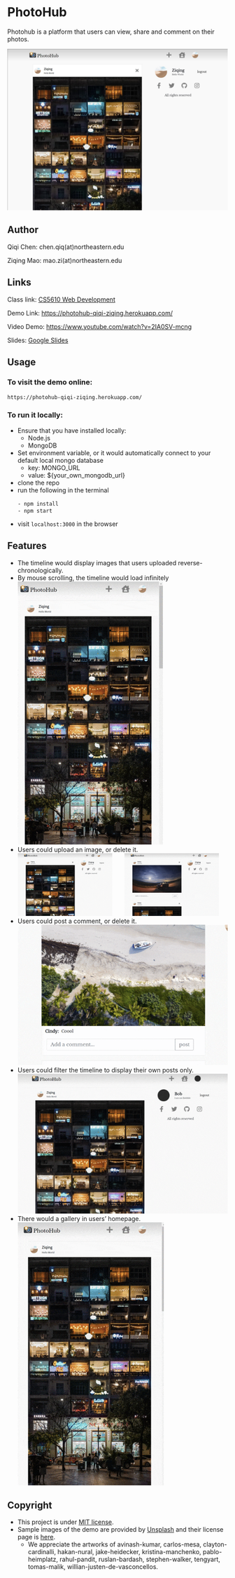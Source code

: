 # PhotoHub

Photohub is a platform that users can view, share and comment on their photos.

<img src="./assets/index.jpg" alt="index"></img>

## Author
Qiqi Chen: chen.qiq(at)northeastern.edu

Ziqing Mao: mao.zi(at)northeastern.edu

## Links
Class link: [CS5610 Web Development](https://johnguerra.co/classes/webDevelopment_spring_2021/)

Demo Link: https://photohub-qiqi-ziqing.herokuapp.com/

Video Demo: https://www.youtube.com/watch?v=2IA0SV-mcng

Slides: [Google Slides](https://docs.google.com/presentation/d/1ddZ0ozGYQksVEhBMuhe8gTP4zwWEDLGWNaVA2jgLqRE/edit#slide=id.gc6f80d1ff_0_50)

## Usage
### To visit the demo online:
````
https://photohub-qiqi-ziqing.herokuapp.com/
````

### To run it locally:
- Ensure that you have installed locally: 
  - Node.js 
  - MongoDB
- Set environment variable, or it would automatically connect to your default local mongo database
  - key: MONGO_URL
  - value: ${your_own_mongodb_url}
- clone the repo 
- run the following in the terminal
  ````
  - npm install
  - npm start
  ````
- visit `localhost:3000` in the browser

## Features
- The timeline would display images that users uploaded reverse-chronologically.
- By mouse scrolling, the timeline would load infinitely
  <img src="./assets/scroll.gif" alt="scroll"></img>
- Users could upload an image, or delete it.
  <img src="./assets/upload.gif" alt="upload" style="display: inline-block; width: 45%; margin-right: 5%"></img>
  <img src="./assets/delete.gif" alt="delete" style="display: inline-block; width: 45%"></img>
- Users could post a comment, or delete it.
  <img src="./assets/comment.gif" alt="comment"></img>
- Users could filter the timeline to display their own posts only.
  <img src="./assets/filter.gif" alt="filter"></img>
- There would a gallery in users’ homepage.
  <img src="./assets/homepage.gif" alt="homepage"></img>
  
## Copyright
- This project is under [MIT license](./LICENSE). 
- Sample images of the demo are provided by [Unsplash](https://unsplash.com/) and their license page is [here](https://unsplash.com/license).
  - We appreciate the artworks of avinash-kumar, carlos-mesa, clayton-cardinalli, hakan-nural, jake-heidecker, kristina-manchenko, pablo-heimplatz, rahul-pandit, ruslan-bardash, stephen-walker, tengyart, tomas-malik, willian-justen-de-vasconcellos.